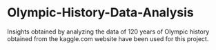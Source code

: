 # Olympic-History-Data-Analysis
Insights obtained by analyzing the data of 120 years of Olympic history obtained from the kaggle.com website have been used for this project.
